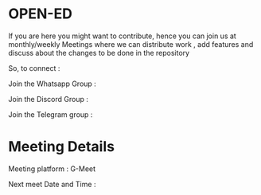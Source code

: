 # OPEN-ED

If you are here you might want to contribute, hence you can join us at monthly/weekly Meetings where we can distribute work , add features and discuss about the changes to be done in the repository

So, to connect :

Join the Whatsapp Group : 

Join the Discord Group : 

Join the Telegram group : 

# Meeting Details
Meeting platform : G-Meet

Next meet Date and Time : 
